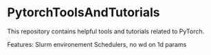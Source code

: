 # PytorchToolsAndTutorials

This repository contains helpful tools and tutorials related to PyTorch.

Features:
    Slurm environement
    Schedulers, no wd on 1d params
